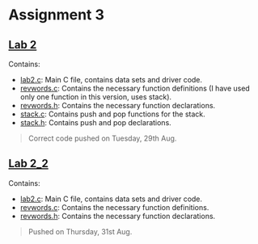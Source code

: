 # Assignment 3

## [Lab 2](lab_2)
Contains:
- [lab2.c](lab2/lab2.c): Main C file, contains data sets and driver code.
- [revwords.c](lab2/revwords.c): Contains the necessary function definitions (I have used only one function in this version, uses stack).
- [revwords.h](lab2/revwords.h): Contains the necessary function declarations.
- [stack.c](lab2/stack.c): Contains push and pop functions for the stack.
- [stack.h](lab2/stack.h): Contains push and pop declarations.

> Correct code pushed on Tuesday, 29th Aug.

## [Lab 2_2](lab2_2)
Contains:
- [lab2.c](lab2_2/lab2.c): Main C file, contains data sets and driver code.
- [revwords.c](lab2_2/revwords.c): Contains the necessary function definitions.
- [revwords.h](lab2_2/revwords.h): Contains the necessary function declarations.

> Pushed on Thursday, 31st Aug.

